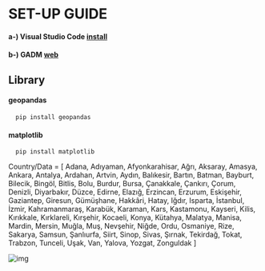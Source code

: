 # SET-UP GUIDE 
#### a-) Visual Studio Code  [install ](https://code.visualstudio.com/)
#### b-) GADM [web](https://gadm.org/data.html) 
## Library 
####  geopandas
``` 
  pip install geopandas
```
####  matplotlib
``` 
  pip install matplotlib
```

Country/Data = [ 
 Adana,
 Adıyaman,
 Afyonkarahisar,
 Ağrı,
 Aksaray,
 Amasya,
 Ankara,
 Antalya,
 Ardahan,
 Artvin,
 Aydın,
 Balıkesir,
 Bartın,
 Batman,
 Bayburt,
 Bilecik,
 Bingöl,
 Bitlis,
 Bolu,
 Burdur,
 Bursa,
 Çanakkale,
 Çankırı,
 Çorum,
 Denizli,
 Diyarbakır,
 Düzce,
 Edirne,
 Elazığ,
 Erzincan,
 Erzurum,
 Eskişehir,
 Gaziantep,
 Giresun,
 Gümüşhane,
 Hakkâri,
 Hatay,
 Iğdır,
 Isparta,
 İstanbul,
 İzmir,
 Kahramanmaraş,
 Karabük,
 Karaman,
 Kars,
 Kastamonu,
 Kayseri,
 Kilis,
 Kırıkkale,
 Kırklareli,
 Kırşehir,
 Kocaeli,
 Konya,
 Kütahya,
 Malatya,
 Manisa,
 Mardin,
 Mersin,
 Muğla,
 Muş,
 Nevşehir,
 Niğde,
 Ordu,
 Osmaniye,
 Rize,
 Sakarya,
 Samsun,
 Şanlıurfa,
 Siirt,
 Sinop,
 Sivas,
 Şırnak,
 Tekirdağ,
 Tokat,
 Trabzon,
 Tunceli,
 Uşak,
 Van,
 Yalova,
 Yozgat,
 Zonguldak ]
 
 ![img](https://github.com/asliitturk/TurkeyMap-Model-Using-Geopandas-With-Python/blob/main/turkey_map.png?raw=true)


  
